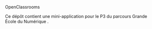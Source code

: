 
OpenClassrooms

Ce dépôt contient une mini-application pour le P3 du parcours Grande École du Numérique .
